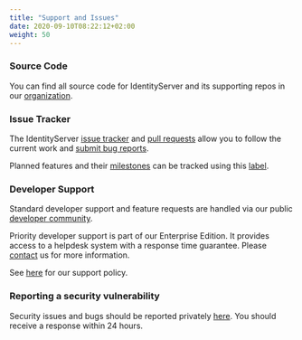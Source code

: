 ```yaml
---
title: "Support and Issues"
date: 2020-09-10T08:22:12+02:00
weight: 50
---
```


### Source Code
You can find all source code for IdentityServer and its supporting repos in our [organization](https://github.com/duendesoftware).

### Issue Tracker
The IdentityServer [issue tracker](https://github.com/DuendeSoftware/IdentityServer/issues) and [pull requests](https://github.com/DuendeSoftware/IdentityServer/pulls) allow you to follow the current work and [submit bug reports](https://github.com/DuendeSoftware/IdentityServer/issues/new?assignees=&labels=bug+report&template=bug_report.md&title=).

Planned features and their [milestones](https://github.com/DuendeSoftware/IdentityServer/milestones) can be tracked using this [label](https://github.com/DuendeSoftware/IdentityServer/issues/new/choose).

### Developer Support
Standard developer support and feature requests are handled via our public [developer community](https://github.com/DuendeSoftware/community/discussions).

Priority developer support is part of our Enterprise Edition. It provides access to a helpdesk system with a response time guarantee.
Please [contact](https://duendesoftware.com/contact/general) us for more information.

See [here](https://duendesoftware.com/products/support) for our support policy.

### Reporting a security vulnerability
Security issues and bugs should be reported privately [here](https://duendesoftware.com/contact/general). You should receive a response within 24 hours.
